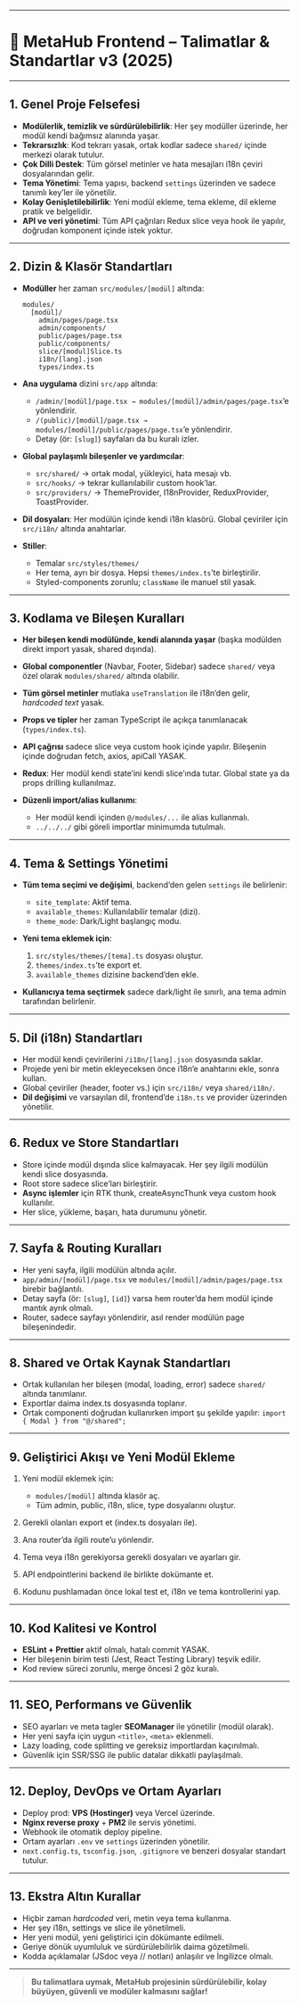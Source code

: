 
---

# 🚦 **MetaHub Frontend – Talimatlar & Standartlar v3 (2025)**

---

## 1. **Genel Proje Felsefesi**

* **Modülerlik, temizlik ve sürdürülebilirlik**: Her şey modüller üzerinde, her modül kendi bağımsız alanında yaşar.
* **Tekrarsızlık**: Kod tekrarı yasak, ortak kodlar sadece `shared/` içinde merkezi olarak tutulur.
* **Çok Dilli Destek**: Tüm görsel metinler ve hata mesajları i18n çeviri dosyalarından gelir.
* **Tema Yönetimi**: Tema yapısı, backend `settings` üzerinden ve sadece tanımlı key’ler ile yönetilir.
* **Kolay Genişletilebilirlik**: Yeni modül ekleme, tema ekleme, dil ekleme pratik ve belgelidir.
* **API ve veri yönetimi**: Tüm API çağrıları Redux slice veya hook ile yapılır, doğrudan komponent içinde istek yoktur.

---

## 2. **Dizin & Klasör Standartları**

* **Modüller** her zaman `src/modules/[modül]` altında:

  ```
  modules/
    [modül]/
      admin/pages/page.tsx
      admin/components/
      public/pages/page.tsx
      public/components/
      slice/[modul]Slice.ts
      i18n/[lang].json
      types/index.ts
  ```

* **Ana uygulama** dizini `src/app` altında:

  * `/admin/[modül]/page.tsx → modules/[modül]/admin/pages/page.tsx`’e yönlendirir.
  * `/(public)/[modül]/page.tsx → modules/[modül]/public/pages/page.tsx`’e yönlendirir.
  * Detay (ör: `[slug]`) sayfaları da bu kuralı izler.

* **Global paylaşımlı bileşenler ve yardımcılar**:

  * `src/shared/` → ortak modal, yükleyici, hata mesajı vb.
  * `src/hooks/` → tekrar kullanılabilir custom hook’lar.
  * `src/providers/` → ThemeProvider, I18nProvider, ReduxProvider, ToastProvider.

* **Dil dosyaları**: Her modülün içinde kendi i18n klasörü. Global çeviriler için `src/i18n/` altında anahtarlar.

* **Stiller**:

  * Temalar `src/styles/themes/`
  * Her tema, ayrı bir dosya. Hepsi `themes/index.ts`’te birleştirilir.
  * Styled-components zorunlu; `className` ile manuel stil yasak.

---

## 3. **Kodlama ve Bileşen Kuralları**

* **Her bileşen kendi modülünde, kendi alanında yaşar** (başka modülden direkt import yasak, shared dışında).
* **Global componentler** (Navbar, Footer, Sidebar) sadece `shared/` veya özel olarak `modules/shared/` altında olabilir.
* **Tüm görsel metinler** mutlaka `useTranslation` ile i18n’den gelir, *hardcoded text* yasak.
* **Props ve tipler** her zaman TypeScript ile açıkça tanımlanacak (`types/index.ts`).
* **API çağrısı** sadece slice veya custom hook içinde yapılır.
  Bileşenin içinde doğrudan fetch, axios, apiCall YASAK.
* **Redux**: Her modül kendi state’ini kendi slice’ında tutar.
  Global state ya da props drilling kullanılmaz.
* **Düzenli import/alias kullanımı**:

  * Her modül kendi içinden `@/modules/...` ile alias kullanmalı.
  * `../../../` gibi göreli importlar minimumda tutulmalı.

---

## 4. **Tema & Settings Yönetimi**

* **Tüm tema seçimi ve değişimi**, backend’den gelen `settings` ile belirlenir:

  * `site_template`: Aktif tema.
  * `available_themes`: Kullanılabilir temalar (dizi).
  * `theme_mode`: Dark/Light başlangıç modu.
* **Yeni tema eklemek için**:

  1. `src/styles/themes/[tema].ts` dosyası oluştur.
  2. `themes/index.ts`’te export et.
  3. `available_themes` dizisine backend’den ekle.
* **Kullanıcıya tema seçtirmek** sadece dark/light ile sınırlı, ana tema admin tarafından belirlenir.

---

## 5. **Dil (i18n) Standartları**

* Her modül kendi çevirilerini `/i18n/[lang].json` dosyasında saklar.
* Projede yeni bir metin ekleyeceksen önce i18n’e anahtarını ekle, sonra kullan.
* Global çeviriler (header, footer vs.) için `src/i18n/` veya `shared/i18n/`.
* **Dil değişimi** ve varsayılan dil, frontend’de `i18n.ts` ve provider üzerinden yönetilir.

---

## 6. **Redux ve Store Standartları**

* Store içinde modül dışında slice kalmayacak.
  Her şey ilgili modülün kendi slice dosyasında.
* Root store sadece slice’ları birleştirir.
* **Async işlemler** için RTK thunk, createAsyncThunk veya custom hook kullanılır.
* Her slice, yükleme, başarı, hata durumunu yönetir.

---

## 7. **Sayfa & Routing Kuralları**

* Her yeni sayfa, ilgili modülün altında açılır.
* `app/admin/[modül]/page.tsx` ve `modules/[modül]/admin/pages/page.tsx` birebir bağlantılı.
* Detay sayfa (ör: `[slug]`, `[id]`) varsa hem router’da hem modül içinde mantık ayrık olmalı.
* Router, sadece sayfayı yönlendirir, asıl render modülün page bileşenindedir.

---

## 8. **Shared ve Ortak Kaynak Standartları**

* Ortak kullanılan her bileşen (modal, loading, error) sadece `shared/` altında tanımlanır.
* Exportlar daima index.ts dosyasında toplanır.
* Ortak componenti doğrudan kullanırken import şu şekilde yapılır:
  `import { Modal } from "@/shared";`

---

## 9. **Geliştirici Akışı ve Yeni Modül Ekleme**

1. Yeni modül eklemek için:

   * `modules/[modül]` altında klasör aç.
   * Tüm admin, public, i18n, slice, type dosyalarını oluştur.
2. Gerekli olanları export et (index.ts dosyaları ile).
3. Ana router’da ilgili route’u yönlendir.
4. Tema veya i18n gerekiyorsa gerekli dosyaları ve ayarları gir.
5. API endpointlerini backend ile birlikte dokümante et.
6. Kodunu pushlamadan önce lokal test et, i18n ve tema kontrollerini yap.

---

## 10. **Kod Kalitesi ve Kontrol**

* **ESLint + Prettier** aktif olmalı, hatalı commit YASAK.
* Her bileşenin birim testi (Jest, React Testing Library) teşvik edilir.
* Kod review süreci zorunlu, merge öncesi 2 göz kuralı.

---

## 11. **SEO, Performans ve Güvenlik**

* SEO ayarları ve meta tagler **SEOManager** ile yönetilir (modül olarak).
* Her yeni sayfa için uygun `<title>`, `<meta>` eklenmeli.
* Lazy loading, code splitting ve gereksiz importlardan kaçınılmalı.
* Güvenlik için SSR/SSG ile public datalar dikkatli paylaşılmalı.

---

## 12. **Deploy, DevOps ve Ortam Ayarları**

* Deploy prod: **VPS (Hostinger)** veya Vercel üzerinde.
* **Nginx reverse proxy** + **PM2** ile servis yönetimi.
* Webhook ile otomatik deploy pipeline.
* Ortam ayarları `.env` ve `settings` üzerinden yönetilir.
* `next.config.ts`, `tsconfig.json`, `.gitignore` ve benzeri dosyalar standart tutulur.

---

## 13. **Ekstra Altın Kurallar**

* Hiçbir zaman *hardcoded* veri, metin veya tema kullanma.
* Her şey i18n, settings ve slice ile yönetilmeli.
* Her yeni modül, yeni geliştirici için dökümante edilmeli.
* Geriye dönük uyumluluk ve sürdürülebilirlik daima gözetilmeli.
* Kodda açıklamalar (JSdoc veya // notları) anlaşılır ve İngilizce olmalı.

---

> **Bu talimatlara uymak, MetaHub projesinin sürdürülebilir, kolay büyüyen, güvenli ve modüler kalmasını sağlar!**
